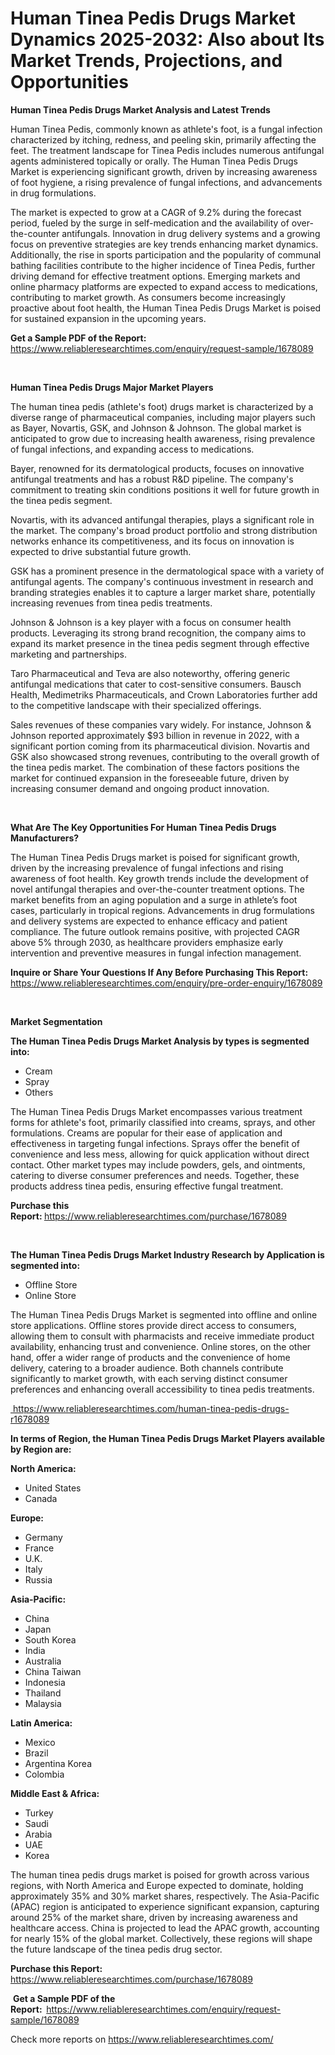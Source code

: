 <p><h1>Human Tinea Pedis Drugs Market Dynamics 2025-2032: Also about Its Market Trends, Projections, and Opportunities</h1></p><p><strong>Human Tinea Pedis Drugs Market Analysis and Latest Trends</strong></p>
<p><p>Human Tinea Pedis, commonly known as athlete's foot, is a fungal infection characterized by itching, redness, and peeling skin, primarily affecting the feet. The treatment landscape for Tinea Pedis includes numerous antifungal agents administered topically or orally. The Human Tinea Pedis Drugs Market is experiencing significant growth, driven by increasing awareness of foot hygiene, a rising prevalence of fungal infections, and advancements in drug formulations.</p><p>The market is expected to grow at a CAGR of 9.2% during the forecast period, fueled by the surge in self-medication and the availability of over-the-counter antifungals. Innovation in drug delivery systems and a growing focus on preventive strategies are key trends enhancing market dynamics. Additionally, the rise in sports participation and the popularity of communal bathing facilities contribute to the higher incidence of Tinea Pedis, further driving demand for effective treatment options. Emerging markets and online pharmacy platforms are expected to expand access to medications, contributing to market growth. As consumers become increasingly proactive about foot health, the Human Tinea Pedis Drugs Market is poised for sustained expansion in the upcoming years.</p></p>
<p><strong>Get a Sample PDF of the Report:&nbsp;</strong> <a href="https://www.reliableresearchtimes.com/enquiry/request-sample/1678089?utm_campaign=3284&utm_medium=2&utm_source=Github&utm_content=ia&utm_term=25032025&utm_id=human-tinea-pedis-drugs">https://www.reliableresearchtimes.com/enquiry/request-sample/1678089</a></p>
<p>&nbsp;</p>
<p><strong>Human Tinea Pedis Drugs Major Market Players</strong></p>
<p><p>The human tinea pedis (athlete's foot) drugs market is characterized by a diverse range of pharmaceutical companies, including major players such as Bayer, Novartis, GSK, and Johnson & Johnson. The global market is anticipated to grow due to increasing health awareness, rising prevalence of fungal infections, and expanding access to medications.</p><p>Bayer, renowned for its dermatological products, focuses on innovative antifungal treatments and has a robust R&D pipeline. The company's commitment to treating skin conditions positions it well for future growth in the tinea pedis segment.</p><p>Novartis, with its advanced antifungal therapies, plays a significant role in the market. The company's broad product portfolio and strong distribution networks enhance its competitiveness, and its focus on innovation is expected to drive substantial future growth.</p><p>GSK has a prominent presence in the dermatological space with a variety of antifungal agents. The company's continuous investment in research and branding strategies enables it to capture a larger market share, potentially increasing revenues from tinea pedis treatments.</p><p>Johnson & Johnson is a key player with a focus on consumer health products. Leveraging its strong brand recognition, the company aims to expand its market presence in the tinea pedis segment through effective marketing and partnerships.</p><p>Taro Pharmaceutical and Teva are also noteworthy, offering generic antifungal medications that cater to cost-sensitive consumers. Bausch Health, Medimetriks Pharmaceuticals, and Crown Laboratories further add to the competitive landscape with their specialized offerings.</p><p>Sales revenues of these companies vary widely. For instance, Johnson & Johnson reported approximately $93 billion in revenue in 2022, with a significant portion coming from its pharmaceutical division. Novartis and GSK also showcased strong revenues, contributing to the overall growth of the tinea pedis market. The combination of these factors positions the market for continued expansion in the foreseeable future, driven by increasing consumer demand and ongoing product innovation.</p></p>
<p>&nbsp;</p>
<p><strong>What Are The Key Opportunities For Human Tinea Pedis Drugs Manufacturers?</strong></p>
<p><p>The Human Tinea Pedis Drugs market is poised for significant growth, driven by the increasing prevalence of fungal infections and rising awareness of foot health. Key growth trends include the development of novel antifungal therapies and over-the-counter treatment options. The market benefits from an aging population and a surge in athlete’s foot cases, particularly in tropical regions. Advancements in drug formulations and delivery systems are expected to enhance efficacy and patient compliance. The future outlook remains positive, with projected CAGR above 5% through 2030, as healthcare providers emphasize early intervention and preventive measures in fungal infection management.</p></p>
<p><strong>Inquire or Share Your Questions If Any Before Purchasing This Report:</strong> <a href="https://www.reliableresearchtimes.com/enquiry/pre-order-enquiry/1678089?utm_campaign=3284&utm_medium=2&utm_source=Github&utm_content=ia&utm_term=25032025&utm_id=human-tinea-pedis-drugs">https://www.reliableresearchtimes.com/enquiry/pre-order-enquiry/1678089</a></p>
<p>&nbsp;</p>
<p><strong>Market Segmentation</strong></p>
<p><strong>The Human Tinea Pedis Drugs Market Analysis by types is segmented into:</strong></p>
<p><ul><li>Cream</li><li>Spray</li><li>Others</li></ul></p>
<p><p>The Human Tinea Pedis Drugs Market encompasses various treatment forms for athlete's foot, primarily classified into creams, sprays, and other formulations. Creams are popular for their ease of application and effectiveness in targeting fungal infections. Sprays offer the benefit of convenience and less mess, allowing for quick application without direct contact. Other market types may include powders, gels, and ointments, catering to diverse consumer preferences and needs. Together, these products address tinea pedis, ensuring effective fungal treatment.</p></p>
<p><strong>Purchase this Report:&nbsp;</strong><a href="https://www.reliableresearchtimes.com/purchase/1678089?utm_campaign=3284&utm_medium=2&utm_source=Github&utm_content=ia&utm_term=25032025&utm_id=human-tinea-pedis-drugs">https://www.reliableresearchtimes.com/purchase/1678089</a></p>
<p>&nbsp;</p>
<p><strong>The Human Tinea Pedis Drugs Market Industry Research by Application is segmented into:</strong></p>
<p><ul><li>Offline Store</li><li>Online Store</li></ul></p>
<p><p>The Human Tinea Pedis Drugs Market is segmented into offline and online store applications. Offline stores provide direct access to consumers, allowing them to consult with pharmacists and receive immediate product availability, enhancing trust and convenience. Online stores, on the other hand, offer a wider range of products and the convenience of home delivery, catering to a broader audience. Both channels contribute significantly to market growth, with each serving distinct consumer preferences and enhancing overall accessibility to tinea pedis treatments.</p></p>
<p><a href="https://www.reliableresearchtimes.com/human-tinea-pedis-drugs-r1678089?utm_campaign=3284&utm_medium=2&utm_source=Github&utm_content=ia&utm_term=25032025&utm_id=human-tinea-pedis-drugs">&nbsp;https://www.reliableresearchtimes.com/human-tinea-pedis-drugs-r1678089</a></p>
<p><strong>In terms of Region, the Human Tinea Pedis Drugs Market Players available by Region are:</strong></p>
<p>
    <p> <strong> North America: </strong>
        <ul>
            <li>United States</li>
            <li>Canada</li>
        </ul>
        </p> 
    <p> <strong> Europe: </strong>
        <ul>
            <li>Germany</li>
            <li>France</li>
            <li>U.K.</li>
            <li>Italy</li>
            <li>Russia</li>
        </ul>
        </p> 
    <p> <strong> Asia-Pacific: </strong>
        <ul>
            <li>China</li>
            <li>Japan</li>
            <li>South Korea</li>
            <li>India</li>
            <li>Australia</li>
            <li>China Taiwan</li>
            <li>Indonesia</li>
            <li>Thailand</li>
            <li>Malaysia</li>
        </ul>
        </p> 
    <p> <strong> Latin America: </strong>
        <ul>
            <li>Mexico</li>
            <li>Brazil</li>
            <li>Argentina Korea</li>
            <li>Colombia</li>
        </ul>
        </p> 
    <p> <strong> Middle East & Africa: </strong>
        <ul>
            <li>Turkey</li>
            <li>Saudi</li>
            <li>Arabia</li>
            <li>UAE</li>
            <li>Korea</li>
        </ul>
    </p>
    </p>
<p><p>The human tinea pedis drugs market is poised for growth across various regions, with North America and Europe expected to dominate, holding approximately 35% and 30% market shares, respectively. The Asia-Pacific (APAC) region is anticipated to experience significant expansion, capturing around 25% of the market share, driven by increasing awareness and healthcare access. China is projected to lead the APAC growth, accounting for nearly 15% of the global market. Collectively, these regions will shape the future landscape of the tinea pedis drug sector.</p></p>
<p><strong>Purchase this Report: </strong><a href="https://www.reliableresearchtimes.com/purchase/1678089?utm_campaign=3284&utm_medium=2&utm_source=Github&utm_content=ia&utm_term=25032025&utm_id=human-tinea-pedis-drugs">https://www.reliableresearchtimes.com/purchase/1678089</a></p>
<p>&nbsp;<strong>Get a Sample PDF of the Report:&nbsp;&nbsp;</strong><a href="https://www.reliableresearchtimes.com/enquiry/request-sample/1678089?utm_campaign=3284&utm_medium=2&utm_source=Github&utm_content=ia&utm_term=25032025&utm_id=human-tinea-pedis-drugs">https://www.reliableresearchtimes.com/enquiry/request-sample/1678089</a></p>
<p><strong></strong></p>
<p>Check more reports on <a href="https://www.reliableresearchtimes.com/?utm_campaign=3284&utm_medium=2&utm_source=Github&utm_content=ia&utm_term=25032025&utm_id=human-tinea-pedis-drugs">https://www.reliableresearchtimes.com/</a></p>